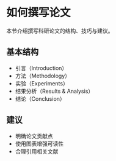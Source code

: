 
# 如何撰写论文

本节介绍撰写科研论文的结构、技巧与建议。

## 基本结构

- 引言（Introduction）
- 方法（Methodology）
- 实验（Experiments）
- 结果分析（Results & Analysis）
- 结论（Conclusion）

## 建议

- 明确论文贡献点
- 使用图表增强可读性
- 合理引用相关文献